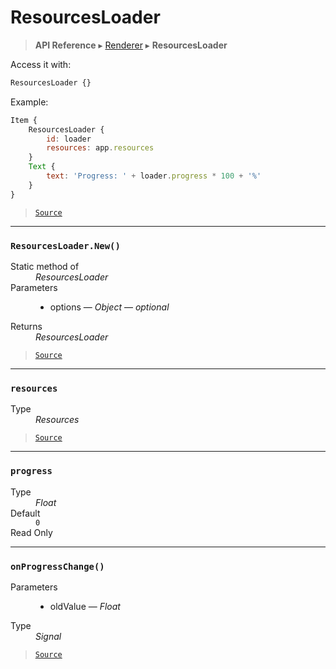 # ResourcesLoader

> **API Reference** ▸ [Renderer](/api/renderer.md) ▸ **ResourcesLoader**

<!-- toc -->
Access it with:
```javascript
ResourcesLoader {}
```

Example:

```javascript
Item {
    ResourcesLoader {
        id: loader
        resources: app.resources
    }
    Text {
        text: 'Progress: ' + loader.progress * 100 + '%'
    }
}
```


> [`Source`](https://github.com/Neft-io/neft/blob/87bb31fdac5741b735a2e67422e1d7db01196e62/src/renderer/types/loader/resources.litcoffee)


* * * 

### `ResourcesLoader.New()`

<dl><dt>Static method of</dt><dd><i>ResourcesLoader</i></dd><dt>Parameters</dt><dd><ul><li>options — <i>Object</i> — <i>optional</i></li></ul></dd><dt>Returns</dt><dd><i>ResourcesLoader</i></dd></dl>


> [`Source`](https://github.com/Neft-io/neft/blob/87bb31fdac5741b735a2e67422e1d7db01196e62/src/renderer/types/loader/resources.litcoffee#resourcesloader-resourcesloadernewobject-options)


* * * 

### `resources`

<dl><dt>Type</dt><dd><i>Resources</i></dd></dl>


> [`Source`](https://github.com/Neft-io/neft/blob/87bb31fdac5741b735a2e67422e1d7db01196e62/src/renderer/types/loader/resources.litcoffee#resources-resourcesloaderresources)


* * * 

### `progress`

<dl><dt>Type</dt><dd><i>Float</i></dd><dt>Default</dt><dd><code>0</code></dd><dt>Read Only</dt></dl>


* * * 

### `onProgressChange()`

<dl><dt>Parameters</dt><dd><ul><li>oldValue — <i>Float</i></li></ul></dd><dt>Type</dt><dd><i>Signal</i></dd></dl>


> [`Source`](https://github.com/Neft-io/neft/blob/87bb31fdac5741b735a2e67422e1d7db01196e62/src/renderer/types/loader/resources.litcoffee#signal-resourcesloadedonprogresschangefloat-oldvalue)

